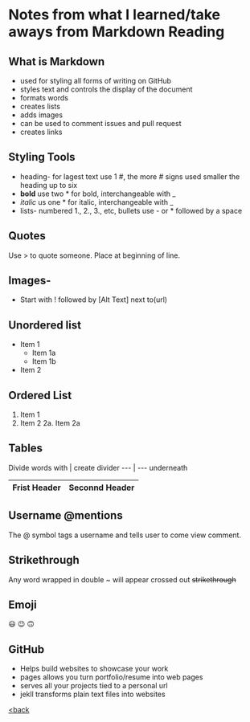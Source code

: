 # Notes from what I learned/take aways from Markdown Reading

## What is Markdown

- used for styling all forms of writing on GitHub
- styles text and controls the display of the document
- formats words
- creates lists
- adds images
- can be used to comment issues and pull request
- creates links

## Styling Tools

- heading- for lagest text use 1 #, the more # signs used smaller the heading up to six
- **bold** use two * for bold, interchangeable with  _
- *italic* us one * for italic, interchangeable with _
- lists- numbered 1., 2., 3., etc, bullets use - or * followed by a space

## Quotes

   Use > to quote someone. Place at beginning of line.

## Images-

- Start with ! followed by [Alt Text] next to(url)
  
## Unordered list

- Item 1
  - Item 1a
  - Item 1b
- Item 2

## Ordered List

1. Item 1
2. Item 2
  2a. Item 2a
  
## Tables

Divide words with |
create divider --- | --- underneath

Frist Header | Seconnd Header
------------ | --------------

## Username @mentions

The @ symbol tags a username and tells user to come view comment.

## Strikethrough

Any word wrapped in double ~ will appear crossed out ~~strikethrough~~

## Emoji

:smiley:
:wink:
:upside_down_face:

## GitHub

- Helps build websites to showcase your work
- pages allows you turn portfolio/resume into web pages
- serves all your projects tied to a personal url
- jekll transforms plain text files into websites

[<back](README.md)
